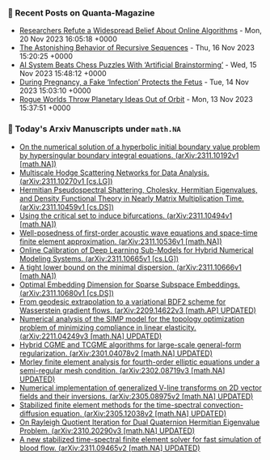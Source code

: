 ### 📝 Recent Posts on Quanta-Magazine
<!-- quanta starts -->
* <a href="https://www.quantamagazine.org/researchers-refute-a-widespread-belief-about-online-algorithms-20231120/">Researchers Refute a Widespread Belief About Online Algorithms</a> - Mon, 20 Nov 2023 16:05:18 +0000
* <a href="https://www.quantamagazine.org/the-astonishing-behavior-of-recursive-sequences-20231116/">The Astonishing Behavior of Recursive Sequences</a> - Thu, 16 Nov 2023 15:20:25 +0000
* <a href="https://www.quantamagazine.org/google-deepmind-trains-artificial-brainstorming-in-chess-ai-20231115/">AI System Beats Chess Puzzles With ‘Artificial Brainstorming’</a> - Wed, 15 Nov 2023 15:48:12 +0000
* <a href="https://www.quantamagazine.org/during-pregnancy-a-fake-infection-protects-the-fetus-20231114/">During Pregnancy, a Fake ‘Infection’ Protects the Fetus</a> - Tue, 14 Nov 2023 15:03:10 +0000
* <a href="https://www.quantamagazine.org/rogue-worlds-throw-planetary-ideas-out-of-orbit-20231113/">Rogue Worlds Throw Planetary Ideas Out of Orbit</a> - Mon, 13 Nov 2023 15:37:51 +0000
<!-- quanta ends -->
### 📝 Today's Arxiv Manuscripts under ``math.NA``
<!-- arxiv-math-na starts -->
* <a href="http://arxiv.org/abs/2311.10192">On the numerical solution of a hyperbolic initial boundary value problem by hypersingular boundary integral equations. (arXiv:2311.10192v1 [math.NA])</a>
* <a href="http://arxiv.org/abs/2311.10270">Multiscale Hodge Scattering Networks for Data Analysis. (arXiv:2311.10270v1 [cs.LG])</a>
* <a href="http://arxiv.org/abs/2311.10459">Hermitian Pseudospectral Shattering, Cholesky, Hermitian Eigenvalues, and Density Functional Theory in Nearly Matrix Multiplication Time. (arXiv:2311.10459v1 [cs.DS])</a>
* <a href="http://arxiv.org/abs/2311.10494">Using the critical set to induce bifurcations. (arXiv:2311.10494v1 [math.NA])</a>
* <a href="http://arxiv.org/abs/2311.10536">Well-posedness of first-order acoustic wave equations and space-time finite element approximation. (arXiv:2311.10536v1 [math.NA])</a>
* <a href="http://arxiv.org/abs/2311.10665">Online Calibration of Deep Learning Sub-Models for Hybrid Numerical Modeling Systems. (arXiv:2311.10665v1 [cs.LG])</a>
* <a href="http://arxiv.org/abs/2311.10666">A tight lower bound on the minimal dispersion. (arXiv:2311.10666v1 [math.NA])</a>
* <a href="http://arxiv.org/abs/2311.10680">Optimal Embedding Dimension for Sparse Subspace Embeddings. (arXiv:2311.10680v1 [cs.DS])</a>
* <a href="http://arxiv.org/abs/2209.14622">From geodesic extrapolation to a variational BDF2 scheme for Wasserstein gradient flows. (arXiv:2209.14622v3 [math.AP] UPDATED)</a>
* <a href="http://arxiv.org/abs/2211.04249">Numerical analysis of the SIMP model for the topology optimization problem of minimizing compliance in linear elasticity. (arXiv:2211.04249v3 [math.NA] UPDATED)</a>
* <a href="http://arxiv.org/abs/2301.04078">Hybrid CGME and TCGME algorithms for large-scale general-form regularization. (arXiv:2301.04078v2 [math.NA] UPDATED)</a>
* <a href="http://arxiv.org/abs/2302.08719">Morley finite element analysis for fourth-order elliptic equations under a semi-regular mesh condition. (arXiv:2302.08719v3 [math.NA] UPDATED)</a>
* <a href="http://arxiv.org/abs/2305.08975">Numerical implementation of generalized V-line transforms on 2D vector fields and their inversions. (arXiv:2305.08975v2 [math.NA] UPDATED)</a>
* <a href="http://arxiv.org/abs/2305.12038">Stabilized finite element methods for the time-spectral convection-diffusion equation. (arXiv:2305.12038v2 [math.NA] UPDATED)</a>
* <a href="http://arxiv.org/abs/2310.20290">On Rayleigh Quotient Iteration for Dual Quaternion Hermitian Eigenvalue Problem. (arXiv:2310.20290v3 [math.NA] UPDATED)</a>
* <a href="http://arxiv.org/abs/2311.09465">A new stabilized time-spectral finite element solver for fast simulation of blood flow. (arXiv:2311.09465v2 [math.NA] UPDATED)</a>
<!-- arxiv-math-na ends -->
